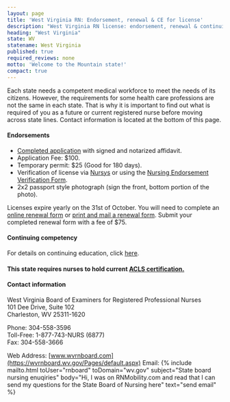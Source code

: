 ```yaml
---
layout: page
title: 'West Virginia RN: Endorsement, renewal & CE for license'
description: "West Virginia RN license: endorsement, renewal & continuing education info. Comply & advance your nursing career."
heading: "West Virginia"
state: WV
statename: West Virginia
published: true
required_reviews: none
motto: 'Welcome to the Mountain state!'
compact: true
---
```


Each state needs a competent medical workforce to meet the needs of its citizens. However, the requirements for some health care professions are not the same in each state. That is why it is important to find out what is required of you as a future or current registered nurse before moving across state lines. Contact information is located at the bottom of this page.

#### Endorsements

*   [Completed application](https://wvrnboard.wv.gov/licensing/Documents/License%20By%20Endorsement%20Flowchart.pdf) with signed and notarized affidavit.
*   Application Fee: $100.
*   Temporary permit: $25 (Good for 180 days).
*   Verification of license via [Nursys](https://www.nursys.com) or using the [Nursing Endorsement Verification Form](https://wvrn.boardsofnursing.org/licenselookup).
*   2x2 passport style photograph (sign the front, bottom portion of the photo).

Licenses expire yearly on the 31st of October. You will need to complete an [online renewal form](https://wvrn.boardsofnursing.org/wvrn) or [print and mail a renewal form](https://wvrn.boardsofnursing.org/wvrn). Submit your completed renewal form with a fee of $75.

#### Continuing competency

For details on continuing education, click [here](https://wvrnboard.wv.gov/faq/Pages/default.aspx).

#### This state requires nurses to hold current [ACLS certification.](https://www.acls.net/west-virginia-acls-pals-bls)

#### Contact information

West Virginia Board of Examiners for Registered Professional Nurses  
101 Dee Drive, Suite 102  
Charleston, WV 25311-1620  

Phone: 304-558-3596  
Toll-Free: 1-877-743-NURS (6877)  
Fax: 304-558-3666  

Web Address: [www.wvrnboard.com](https://wvrnboard.wv.gov/Pages/default.aspx)
Email: {% include mailto.html
      toUser="rnboard"
      toDomain="wv.gov"
      subject="State board nursing enuqiries"
      body="Hi, I was on RNMobility.com and read that I can send my questions for the State Board of Nursing here"
      text="send email"
    %}

